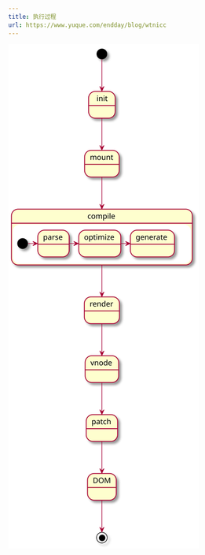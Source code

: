 ```yaml
---
title: 执行过程
url: https://www.yuque.com/endday/blog/wtnicc
---
```


![](..\\..\assets\wtnicc\ed1dde65e89e7a5b065612267ad1d339.svg)
